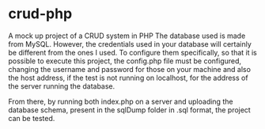 # crud-php
A mock up project of a CRUD system in PHP
The database used is made from MySQL. However, the credentials used in your database will certainly be different from the ones I used. To configure them specifically, so that it is possible to execute this project, the config.php file must be configured, changing the username
and password for those on your machine and also the host address, if the test is not running on localhost, for the address of the server running the database.

From there, by running both index.php on a server and uploading the database schema, present in the sqlDump folder in .sql format, the project can be tested.
